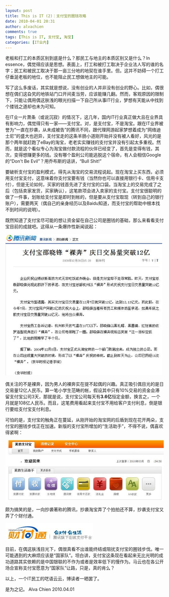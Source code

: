 ```yaml
---
layout: post
title: This is IT (2)：支付宝的圈钱攻略
date: 2010-04-01 20:31
author: alvachien
comments: true
tags: [This is IT, 支付宝, 淘宝]
categories: [IT业内]
---
```

老板和打工的本质区别到底是什么？那民工与地主的本质区别又是什么？In essence，偶觉得应该是思想。表面上，打工和被打工取决于企业法人写的谁的名字；民工和被民工取决于那一亩三分地的地契在谁手里。但。这并不妨碍一个打工仔垂涎老板的地位，也不能阻止民工想做地主的可能。

写了这么多废话，其实就是想说，没有创业的人并非没有创业的野心。比如，偶很想在偶们这旮旯的地铁站门口开间麦当劳，应该能赚几翻。然而，客观原因的限制下，只能让偶用偶这肤浅的眼光扫描一下自己所从事IT行业，梦想有天能从中找到个搂钱之道却也未为可知。

在IT业一片萧条（或说沉寂）的情况下，这几年，国内IT行业真正做大且在业界具有影响力，偶觉得只有一家——支付宝。对，是支付宝，不是淘宝。跟在IT业界被誉为“一直在抄袭，从未成被告”的腾讯不同，跟代理网游起家梦想着成为“网络迪士尼”的盛大也迥异，支付宝走的这条羊肠小道刚开始并没有被人看好，风光的是那个两年就赶跑了eBay的淘宝，老老实实赚钱的支付宝并没有引起太多重视。然而，就是这个看似专心为淘宝做付款流程的伙伴已经变了，首先是变得有钱，其次，变得想赚更多的钱。没有哪个盈利公司能逃脱这个宿命，有人会相信Google的“Don't Be Evil”？用乔布斯的话讲，“Bull Shit!”

要破析支付宝的盈利模式，得先从淘宝的交易流程说起。现在淘宝上买东西，必须用支付宝支付，这意味着你支付宝要有钱（当然你也可以直接用银行卡、信用卡支付），但是无论如何，买家的钱首先进了支付宝的口袋。当淘宝上的交易完成了之后（包括卖家发货，买家确认），这笔款项会进入卖家的支付宝。支付宝很聪明的做了一件事，划账给支付宝是即时到帐的，但是要从支付宝取现（转到自己的银行账户），需要两天（偶自己的亲身经历以及Baidu知道，而支付宝的帮助中根本找不到时间的说明）。

既然知道了支付宝尽可能的想让资金留在自己公司是圈钱的基础，那么来看看支付宝目前的成就吧。这得从一条爆炸性新闻说起：

![008](/assets/uploads/2010/10/008.jpg)

偶关注的不是裸奔，因为男人的裸奔实在提不起偶的兴趣。真正吸引偶目光的是日交易量12亿人民币。算一笔小学生范畴的帐，假设其中只有10%交易的资金会滞留支付宝公司3天，那就是说，支付宝公司每天有**3.6亿**恒定金额，换言之，一个月就是108亿人民币。而且，这笔费用看起来支付宝不用给客户支付利息，倒是银行要给支付宝支付利息。

可怕的是，支付宝的触角正在蔓延，从刚开始的淘宝网的后盾到现在花开两朵，支付宝的圈钱步伐正在加速。新版的支付宝所增加的“生活助手”，不得不说，偶喜欢得紧啊：

![009](/assets/uploads/2010/10/009.jpg)

颇为搞笑的是，一向抄袭著称的腾讯，抄袭淘宝弄了个拍拍还不算，抄袭支付宝又弄了个财付通。

![010](/assets/uploads/2010/10/010.jpg)

目前，在偶这肤浅目光下，偶很真看不出谁能终结或阻扰支付宝的圈钱步伐。唯一可能遇到的大麻烦应该是“国家队”。坦白讲，支付宝这条现在看起来无比光明的成功道路其实依赖的是中国银联的不作为或者是效率低下的慢作为。马云也在各公开场合宣称支付宝愿意为“国家队”让路，只是，真的肯么？

以上，一个IT民工的呓语云云，博读者一晒罢了。

是为之记。
Alva Chien
2010.04.01
